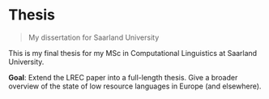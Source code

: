 # Thesis

> My dissertation for Saarland University

This is my final thesis for my MSc in Computational Linguistics at Saarland University.

**Goal**: Extend the LREC paper into a full-length thesis. Give a broader overview of the state of low resource languages in Europe (and elsewhere).
